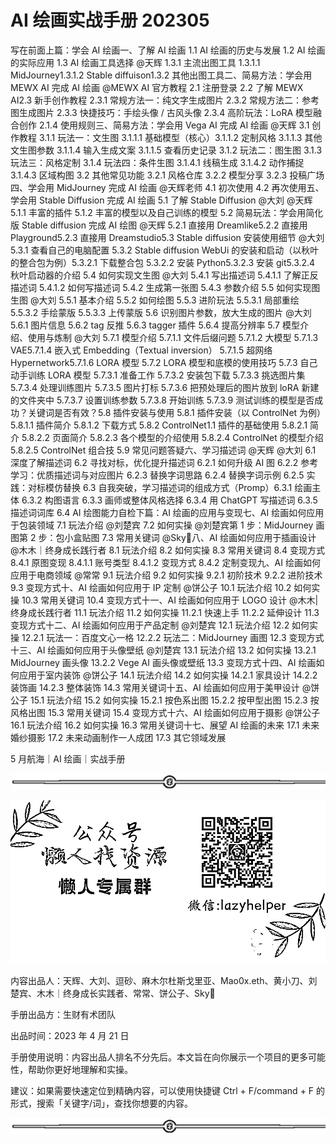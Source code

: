 # AI 绘画实战手册 202305

写在前面上篇：学会 AI 绘画一、了解 AI 绘画 1.1 AI 绘画的历史与发展 1.2 AI 绘画的实际应用 1.3 AI 绘画工具选择 @天辉 1.3.1 主流出图工具 1.3.1.1 MidJourney1.3.1.2 Stable diffuison1.3.2 其他出图工具二、简易方法：学会用 MEWX AI 完成 AI 绘画 @MEWX AI 官方教程 2.1 注册登录 2.2 了解 MEWX AI2.3 新手创作教程 2.3.1 常规方法一：纯文字生成图片 2.3.2 常规方法二：参考图生成图片 2.3.3 快捷技巧：手绘头像 / 古风头像 2.3.4 高阶玩法：LoRA 模型融合创作 2.1.4 使用规则三、简易方法：学会用 Vega AI 完成 AI 绘画 @天辉 3.1 创作教程 3.1.1 玩法一：文生图 3.1.1.1 基础模型（核心）3.1.1.2 定制风格 3.1.1.3 其他文生图参数 3.1.1.4 输入生成文案 3.1.1.5 查看历史记录 3.1.2 玩法二：图生图 3.1.3 玩法三：风格定制 3.1.4 玩法四：条件生图 3.1.4.1 线稿生成 3.1.4.2 动作捕捉 3.1.4.3 区域构图 3.2 其他常见功能 3.2.1 风格仓库 3.2.2 模型分享 3.2.3 投稿广场四、学会用 MidJourney 完成 AI 绘画 @天辉老师 4.1 初次使用 4.2 再次使用五、学会用 Stable Diffusion 完成 AI 绘画 5.1 了解 Stable Diffusion @大刘 @天辉 5.1.1 丰富的插件 5.1.2 丰富的模型以及自己训练的模型 5.2 简易玩法：学会用简化版 Stable diffusion 完成 AI 绘图 @天辉 5.2.1 直接用 Dreamlike5.2.2 直接用 Playground5.2.3 直接用 Dreamstudio5.3 Stable diffusion 安装使用细节 @大刘 5.3.1 查看自己的电脑配置 5.3.2 Stable diffusion WebUi 的安装和启动（以秋叶的整合包为例）5.3.2.1 下载整合包 5.3.2.2 安装 Python5.3.2.3 安装 git5.3.2.4 秋叶启动器的介绍 5.4 如何实现文生图 @大刘 5.4.1 写出描述词 5.4.1.1 了解正反描述词 5.4.1.2 如何写描述词 5.4.2 生成第一张图 5.4.3 参数介绍 5.5 如何实现图生图 @大刘 5.5.1 基本介绍 5.5.2 如何绘图 5.5.3 进阶玩法 5.5.3.1 局部重绘 5.5.3.2 手绘蒙版 5.5.3.3 上传蒙版 5.6 识别图片参数，放大生成的图片 @大刘 5.6.1 图片信息 5.6.2 tag 反推 5.6.3 tagger 插件 5.6.4 提高分辨率 5.7 模型介绍、使用与炼制 @大刘 5.7.1 模型介绍 5.7.1.1 文件后缀问题 5.7.1.2 大模型 5.7.1.3 VAE5.7.1.4 嵌入式 Embedding（Textual inversion） 5.7.1.5 超网络 Hypernetwork5.7.1.6 LORA 模型 5.7.2 LORA 模型和底模的使用技巧 5.7.3 自己动手训练 LORA 模型 5.7.3.1 准备工作 5.7.3.2 安装包下载 5.7.3.3 挑选图片集 5.7.3.4 处理训练图片 5.7.3.5 图片打标 5.7.3.6 把预处理后的图片放到 loRA 新建的文件夹中 5.7.3.7 设置训练参数 5.7.3.8 开始训练 5.7.3.9 测试训练的模型是否成功？关键词是否有效？5.8 插件安装与使用 5.8.1 插件安装（以 ControlNet 为例）5.8.1.1 插件简介 5.8.1.2 下载方式 5.8.2 ControlNet1.1 插件的基础使用 5.8.2.1 简介 5.8.2.2 页面简介 5.8.2.3 各个模型的介绍使用 5.8.2.4 ControlNet 的模型介绍 5.8.2.5 ControlNet 组合技 5.9 常见问题答疑六、学习描述词 @天辉 @大刘 6.1 深度了解描述词 6.2 寻找对标，优化提升描述词 6.2.1 如何升级 AI 图 6.2.2 参考学习：优质描述词与对应图片 6.2.3 替换字词思路 6.2.4 替换字词示例 6.2.5 实践：对标模仿替换 6.3 自我突破，学习描述词的组成方式（Promp）6.3.1 绘画主体 6.3.2 构图语言 6.3.3 画师或整体风格选择 6.3.4 用 ChatGPT 写描述词 6.3.5 描述词词库 6.4 AI 绘图能力自检下篇：AI 绘画的应用与变现七、AI 绘画如何应用于包装领域 7.1 玩法介绍 @刘楚宾 7.2 如何实操 @刘楚宾第 1 步：MidJourney 画图第 2 步：包小盒贴图 7.3 常用关键词 @Sky🏹八、AI 绘画如何应用于插画设计 @木木｜终身成长践行者 8.1 玩法介绍 8.2 如何实操 8.3 常用关键词 8.4 变现方式 8.4.1 原图变现 8.4.1.1 账号类型 8.4.1.2 变现方式 8.4.2 定制变现九、AI 绘画如何应用于电商领域 @常常 9.1 玩法介绍 9.2 如何实操 9.2.1 初阶技术 9.2.2 进阶技术 9.3 变现方式十、AI 绘画如何应用于 IP 定制 @饼公子 10.1 玩法介绍 10.2 如何实操 10.3 常用关键词 10.4 变现方式十一、AI 绘画如何应用于 LOGO 设计 @木木|终身成长践行者 11.1 玩法介绍 11.2 如何实操 11.2.1 快速上手 11.2.2 延伸设计 11.3 变现方式十二、AI 绘画如何应用于产品定制 @刘楚宾 12.1 玩法介绍 12.2 如何实操 12.2.1 玩法一：百度文心一格 12.2.2 玩法二：MidJourney 画图 12.3 变现方式十三、AI 绘画如何应用于头像壁纸 @刘楚宾 13.1 玩法介绍 13.2 如何实操 13.2.1 MidJourney 画头像 13.2.2 Vege AI 画头像或壁纸 13.3 变现方式十四、AI 绘画如何应用于室内装饰 @饼公子 14.1 玩法介绍 14.2 如何实操 14.2.1 家具设计 14.2.2 装饰画 14.2.3 整体装饰 14.3 常用关键词十五、AI 绘画如何应用于美甲设计 @饼公子 15.1 玩法介绍 15.2 如何实操 15.2.1 按色系出图 15.2.2 按甲型出图 15.2.3 按风格出图 15.3 常用关键词 15.4 变现方式十六、AI 绘画如何应用于摄影 @饼公子 16.1 玩法介绍 16.2 如何实操 16.3 常用关键词十七、展望 AI 绘画的未来 17.1 未来婚纱摄影 17.2 未来动画制作一人成团 17.3 其它领域发展

5 月航海｜AI 绘画｜实战手册

![](img/e12d1c8b9f4ffdf6c4edf913cceed533.png)

![](img/63bed242011514271e10d8beee809070.png)

内容出品人：天辉、大刘、逗砂、麻木尔杜斯戈里亚、Mao0x.eth、黄小刀、刘楚宾、木木｜终身成长实践者、常常、饼公子、Sky🏹

手册出品方：生财有术团队

出品时间：2023 年 4 月 21 日

手册使用说明：内容出品人排名不分先后。本文旨在向你展示一个项目的更多可能性，帮助你更好地理解和实操。

建议：如果需要快速定位到精确内容，可以使用快捷键 Ctrl + F/command + F 的形式，搜索「关键字/词」，查找你想要的内容。

![](img/1ad388c0a112949ae52232666f798178.png)